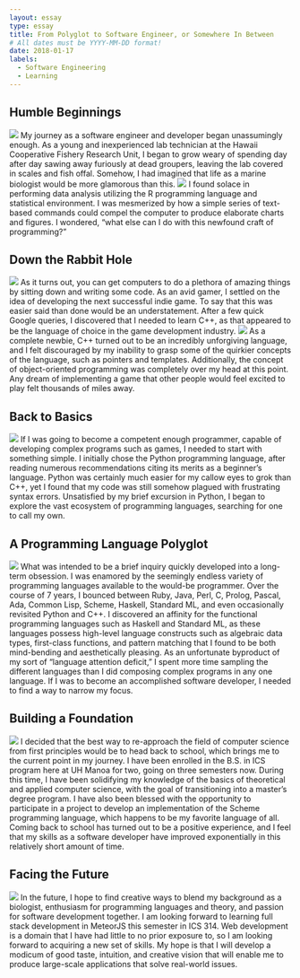 ```yaml
---
layout: essay
type: essay
title: From Polyglot to Software Engineer, or Somewhere In Between
# All dates must be YYYY-MM-DD format!
date: 2018-01-17
labels:
  - Software Engineering
  - Learning
---
```


## Humble Beginnings

<img class="ui small left rounded floated image" src="../images/stinky-fish.jpg">
My journey as a software engineer and developer began unassumingly enough. As a young and inexperienced lab technician at the Hawaii Cooperative Fishery Research Unit, I began to grow weary of spending day after day sawing away furiously at dead groupers, leaving the lab covered in scales and fish offal. Somehow, I had imagined that life as a marine biologist would be more glamorous than this.

<img class="ui small right rounded floated image" src="../images/r-logo.jpeg">
I found solace in performing data analysis utilizing the R programming language and statistical environment. I was mesmerized by how a simple series of text-based commands could compel the computer to produce elaborate charts and figures. I wondered, “what else can I do with this newfound craft of programming?”

## Down the Rabbit Hole

<img class="ui small left rounded floated image" src="../images/rabbit-hole.png">
As it turns out, you can get computers to do a plethora of amazing things by sitting down and writing some code. As an avid gamer, I settled on the idea of developing the next successful indie game. To say that this was easier said than done would be an understatement. After a few quick Google queries, I discovered that I needed to learn C++, as that appeared to be the language of choice in the game development industry. 

<img class="ui small right rounded floated image" src="../images/pointer-joke.jpg">
As a complete newbie, C++ turned out to be an incredibly unforgiving language, and I felt discouraged by my inability to grasp some of the quirkier concepts of the language, such as pointers and templates. Additionally, the concept of object-oriented programming was completely over my head at this point. Any dream of implementing a game that other people would feel excited to play felt thousands of miles away.

## Back to Basics

<img class="ui small left rounded floated image" src="../images/white-space.jpg">
If I was going to become a competent enough programmer, capable of developing complex programs such as games, I needed to start with something simple. I initially chose the Python programming language, after reading numerous recommendations citing its merits as a beginner’s language. Python was certainly much easier for my callow eyes to grok than C++, yet I found that my code was still somehow plagued with frustrating syntax errors. Unsatisfied by my brief excursion in Python, I began to explore the vast ecosystem of programming languages, searching for one to call my own. 

## A Programming Language Polyglot

<img class="ui small right rounded floated image" src="../images/first-class-function.png">
What was intended to be a brief inquiry quickly developed into a long-term obsession. I was enamored by the seemingly endless variety of programming languages available to the would-be programmer. Over the course of 7 years, I bounced between Ruby, Java, Perl, C, Prolog, Pascal, Ada, Common Lisp, Scheme, Haskell, Standard ML, and even occasionally revisited Python and C++. I discovered an affinity for the functional programming languages such as Haskell and Standard ML, as these languages possess high-level language constructs such as algebraic data types, first-class functions, and pattern matching that I found to be both mind-bending and aesthetically pleasing. As an unfortunate byproduct of my sort of “language attention deficit,” I spent more time sampling the different languages than I did composing complex programs in any one language. If I was to become an accomplished software developer, I needed to find a way to narrow my focus.

## Building a Foundation

<img class="ui small left rounded floated image" src="../images/foundation.jpg">
I decided that the best way to re-approach the field of computer science from first principles would be to head back to school, which brings me to the current point in my journey. I have been enrolled in the B.S. in ICS program here at UH Manoa for two, going on three semesters now. During this time, I have been solidifying my knowledge of the basics of theoretical and applied computer science, with the goal of transitioning into a master’s degree program. I have also been blessed with the opportunity to participate in a project to develop an implementation of the Scheme programming language, which happens to be my favorite language of all. Coming back to school has turned out to be a positive experience, and I feel that my skills as a software developer have improved exponentially in this relatively short amount of time.

## Facing the Future

<img class="ui small right rounded floated image" src="../images/future.jpg">
In the future, I hope to find creative ways to blend my background as a biologist, enthusiasm for programming languages and theory, and passion for software development together. I am looking forward to learning full stack development in MeteorJS this semester in ICS 314. Web development is a domain that I have had little to no prior exposure to, so I am looking forward to acquiring a new set of skills. My hope is that I will develop a modicum of good taste, intuition, and creative vision that will enable me to produce large-scale applications that solve real-world issues.
